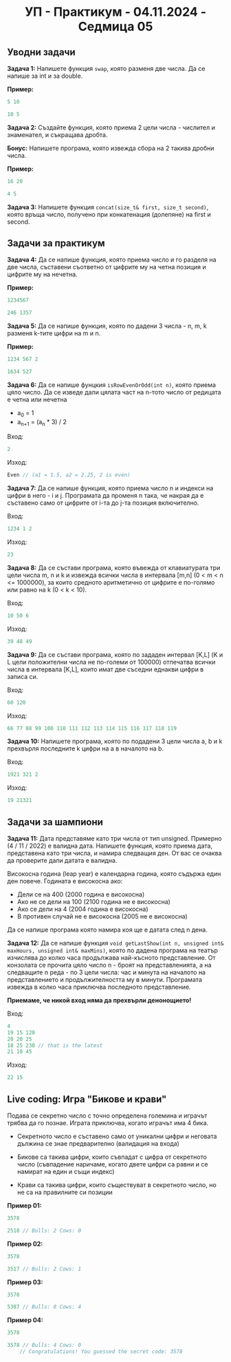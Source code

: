 <h1 align="center">УП - Практикум - 04.11.2024 - Седмица 05</h1>

## Уводни задачи

**Задача 1:** Напишете функция `swap`, която разменя две числа. Да се напише за int и за double.

**Пример:**

```c++
5 10
```

```c++
10 5
```

**Задача 2:** Създайте функция, която приема 2 цели числа - числител и знаменател, и съкращава дробта. 

**Бонус:** Напишете програма, която извежда сбора на 2 такива дробни числа.

**Пример:**

```c++
16 20
```

```c++
4 5
```

**Задача 3:** Напишете функция `concat(size_t& first, size_t second)`, която връща число, получено при конкатенация (долепяне) на first и second.

## Задачи за практикум

**Задача 4:** Да се напише функция, която приема число и го разделя на две числа, съставени съответно от цифрите му на четна позиция и цифрите му на нечетна.

**Пример:**

```c++
1234567
```

```c++
246 1357
```

**Задача 5:** Да се напише функция, която по дадени 3 числа - n, m, k разменя k-тите цифри на m и n.

**Пример:**

```c++
1234 567 2
```

```c++
1634 527
```

**Задача 6:** Да се напише фунцкия `isRowEvenOrOdd(int n)`, която приема цяло число. Да се изведе дали цялата част на n-тото число от редицата е четна или нечетна
* a<sub>0</sub> = 1
* a<sub>n+1</sub> = (a<sub>n</sub> * 3) / 2

Вход:
```c++
2
```

Изход:
```c++
Even // (a1 = 1.5, a2 = 2.25, 2 is even)
```

**Задача 7:** Да се напише функция, която приема число n и индекси на цифри в него - i и j. Програмата да променя n така, че накрая да е съставено само от цифрите от i-та до j-та позиция включително.

Вход:
```c++
1234 1 2
```

Изход:
```c++
23
```

**Задача 8:** Да се състави програма, която въвежда от клавиатурата три цели числа m, n и k и извежда всички числа в интервала [m,n] (0 < m < n <= 1000000), за които средното аритметично от цифрите е по-голямо или равно на k (0 < k < 10).

Вход:
```c++
10 50 6
```

Изход:
```c++
39 48 49
```

**Задача 9:** Да се състави програма, която по зададен интервал [K,L] (K и L цели положителни числа не по-големи от 100000) отпечатва всички числа в интервала [K,L], които имат две съседни еднакви цифри в записа си.

Вход:
```c++
60 120
```

Изход:
```c++
66 77 88 99 100 110 111 112 113 114 115 116 117 118 119
```

**Задача 10:** Напишете програма, която по подадени 3 цели числа a, b и k прехвърля последните k цифри на a в началото на b.

Вход:
```c++
1921 321 2
```

Изход:
```c++
19 21321
```

## Задачи за шампиони

**Задача 11:** Дата представяме като три числа от тип unsigned. Примерно (4 / 11 / 2022) е валидна дата. Напишете функция, която приема дата, представена като три числа, и намира следващия ден. От вас се очаква да проверите дали датата е валидна.

Високосна година (leap year) е календарна година, която съдържа един ден повече. Годината е високосна ако:
* Дели се на 400 (2000 година е високосна)
* Ако не се дели на 100 (2100 година не е високосна)
* Ако се дели на 4 (2004 година е високосна)
* В противен случай не е високосна (2005 не е високосна)

Да се напише програма която намира коя ще е датата след n дена.

**Задача 12:** Да се напише функция `void getLastShow(int n, unsigned int& maxHours, unsigned int& maxMins)`, която по дадена програма на театър изчислява до колко часа продължава най-късното представление. От конзолата се прочита цяло число n - броят на представленията, а на следващите n реда - по 3 цели числа: час и минута на началото на представлението и продължителността му в минути. Програмата извежда в колко часа приключва последното представление. 

**Приемаме, че никой вход няма да прехвърли денонощието!**

Вход:
```c++
4 
19 15 120 
20 20 25 
18 25 230 // that is the latest
21 10 45
```

Изход:
```c++
22 15
```

## Live coding: Игра "Бикове и крави"

Подава се секретно число с точно определена големина и играчът трябва да го познае. Играта приключва, когато играчът има 4 бика.

* Секретното число е съставено само от уникални цифри и неговата дължина се знае предварително (валидация на входа)

* Бикове са такива цифри, които съвпадат с цифра от секретното число (съвпадение наричаме, когато двете цифри са равни и се намират на един и същи индекс)
* Крави са такива цифри, които съществуват в секретното число, но не са на правилните си позиции

**Пример 01:**

```c++
3578
```

```c++
2518 // Bulls: 2 Cows: 0
```

**Пример 02:**

```c++
3578
```

```c++
3517 // Bulls: 2 Cows: 1
```

**Пример 03:**

```c++
3578
```

```c++
5387 // Bulls: 0 Cows: 4
```

**Пример 04:**

```c++
3578
```

```c++
3578 // Bulls: 4 Cows: 0
	// Congratulations! You guessed the secret code: 3578
```
